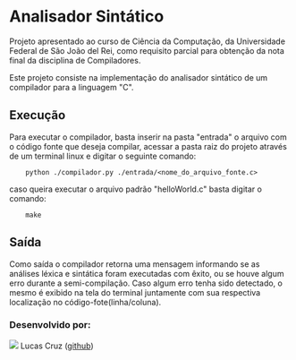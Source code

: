 # Analisador Sintático
Projeto apresentado ao curso de Ciência da Computação, da
Universidade Federal de São João del Rei, como requisito parcial
para obtenção da nota final da disciplina de Compiladores.

Este projeto consiste na implementação do analisador sintático de
um compilador para a linguagem "C".

## Execução
Para executar o compilador, basta inserir na pasta "entrada" o arquivo com
o código fonte que deseja compilar, acessar a pasta raiz do projeto
através de um terminal linux e digitar o seguinte comando:

        python ./compilador.py ./entrada/<nome_do_arquivo_fonte.c>

caso queira executar o arquivo padrão "helloWorld.c" basta digitar o comando:

        make

## Saída
Como saída o compilador retorna uma mensagem informando se as análises léxica
e sintática foram executadas com êxito, ou se houve algum erro durante a
semi-compilação. Caso algum erro tenha sido detectado, o mesmo é exibido
na tela do terminal juntamente com sua respectiva localização no código-fote(linha/coluna).

### Desenvolvido por:
![](https://github.com/Lucasgscruz.png?size=100)
Lucas Cruz ([github](https://github.com/lucasgscruz))
